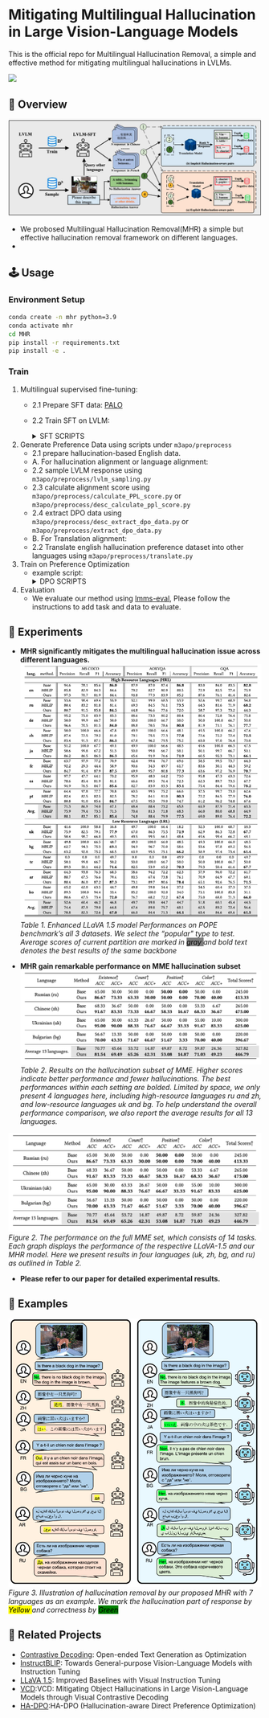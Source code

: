 
# Mitigating Multilingual Hallucination in Large Vision-Language Models
This is the official repo for Multilingual Hallucination Removal, a simple and effective method for mitigating multilingual hallucinations in LVLMs.

<div style='display:flex; gap: 0.25rem; '>
<a href='LICENCE'><img src='https://img.shields.io/badge/License-Apache 2.0-g.svg'></a>
</div>


## 🎯 Overview
![MHR](fig/main.jpg)
- We probosed Multilingual Hallucination Removal(MHR) a simple but effective hallucination removal framework on different languages.
- 


## 🕹️ Usage
### Environment Setup
```bash
conda create -n mhr python=3.9
conda activate mhr
cd MHR
pip install -r requirements.txt
pip install -e .
```

### Train


1. Multilingual supervised fine-tuning:
    - 2.1 Prepare SFT data: [PALO](https://huggingface.co/datasets/MBZUAI/palo_multilingual_dataset)
    - 2.2 Train SFT on LVLM:
        <details>
        <summary>SFT SCRIPTS</summary>
        ```bash
            
            PROMPT_VERSION=v1
            MODEL_VERSION=vicuna-v1-5-7b
            LM_MODEL_CKPT=lmsys/vicuna-7b-v1.5

            deepspeed m3apo/alignment/models/llava_v1_5/train_sft.py \
                --deepspeed ./scripts/zero3.json \
                --model_name_or_path $LM_MODEL_CKPT \
                --version $PROMPT_VERSION \
                --data_path ${DATA_PATH} \
                --image_folder ${img_folder} \
                --vision_tower openai/clip-vit-large-patch14 \
                --pretrain_mm_mlp_adapter ${vision_tower_path} \
                --mm_vision_select_layer -2 \
                --mm_use_im_start_end False \
                --mm_use_im_patch_token False \
                --bf16 True \
                --output_dir ${output_dir}\
                --num_train_epochs 3 \
                --per_device_train_batch_size 16 \
                --per_device_eval_batch_size 16 \
                --gradient_accumulation_steps 1 \
                --evaluation_strategy "no" \
                --save_strategy "steps" \
                --save_steps 500 \
                --save_total_limit 1 \
                --learning_rate 2e-5 \
                --weight_decay 0. \
                --warmup_ratio 0.03 \
                --lr_scheduler_type "cosine" \
                --logging_steps 1 \
                --tf32 True \
                --model_max_length 1280 \
                --gradient_checkpointing True \
                --dataloader_num_workers 4 \
                --lazy_preprocess True \
                --report_to wandb \
                --image_aspect_ratio 'pad'
            ```
            </details>
 2. Generate Preference Data using scripts under `m3apo/preprocess`
    - 2.1 prepare hallucination-based English data.
    - A. For hallucination alignment or language alignment:
    - 2.2 sample LVLM response using `m3apo/preprocess/lvlm_sampling.py`
    - 2.3 calculate alignment score using `m3apo/preprocess/calculate_PPL_score.py` or `m3apo/preprocess/desc_calculate_ppl_score.py`
    - 2.4 extract DPO data using `m3apo/preprocess/desc_extract_dpo_data.py` or `m3apo/preprocess/extract_dpo_data.py`
    - B. For Translation alignment:
    - 2.2 Translate english hallucination preference dataset into other languages using `m3apo/preprocess/translate.py`
 3. Train on Preference Optimization
    - example script:
        <details>
        <summary>DPO SCRIPTS</summary>
        ```bash
            accelerate launch --config_file=${accelerate_config_file}  ./train_dpo.py \
            --deepspeed ./scripts/deepspeed/zero3.json \
            --lora_enable True --lora_r 128 --lora_alpha 256 --mm_projector_lr 0 \
            --model_name_or_path ${model_name_or_path} \
            --version v1 \
            --vision_tower ${vision_tower_path} \
            --mm_projector_type mlp2x_gelu \
            --mm_vision_select_layer -2 \
            --mm_use_im_start_end False \
            --mm_use_im_patch_token False \
            --image_aspect_ratio pad \
            --group_by_modality_length True \
            --bf16 True \
            --output_dir ${ckpt_save_path} \
            --num_train_epochs 9 \
            --per_device_train_batch_size 8 \
            --per_device_eval_batch_size 4 \
            --gradient_accumulation_steps 1 \
            --evaluation_strategy "no" \
            --save_strategy "steps" \
            --save_steps ${save_steps} \
            --save_total_limit 5 \
            --learning_rate 2e-6 \
            --weight_decay 0. \
            --warmup_steps 0 \
            --lr_scheduler_type "cosine" \
            --logging_steps 1 \
            --tf32 True \
            --model_max_length 2048 \
            --gradient_checkpointing True \
            --report_to wandb \
            --run_name ${ckpt_name} \
            --dataloader_num_workers 4 \
            --lazy_preprocess True \
            --beta 0.1 \
            --hallucination_data_path ${hallucination_data} \
            --hallucination_data_type "dir_of_jsonl_desc" \
            --hallucination_ratio 1 \
            --preference_data_path ${preference_data} \
            --preference_ratio 1 \
            --preference_data_type "dir_of_jsonl_desc" \
            --translation_data_path ${translation_data} \
            --translation_ratio 1 \
            --translation_data_type "dir_of_json_desc" \
            --image_folder ${image_folder} \
            --vg_path ${vg_annotation_path} \
            --resume_from_checkpoint ${resume_from_checkpoint}
        ```
        </details>
4. Evaluation
    - We evaluate our method using [lmms-eval](https://github.com/EvolvingLMMs-Lab/lmms-eval), Please follow the instructions to add task and data to evaluate.


## 🏅 Experiments
- **MHR significantly mitigates the multilingual hallucination issue across different languages.**
![exp1](fig/pope_res.jpg)
*Table 1. Enhanced LLaVA 1.5 model Performances on POPE benchmark’s all 3 datasets. We select the “popular" type to test.
Average scores of current partition are marked in <mark style="background-color: gray"> gray </mark> and bold text denotes the best results of the same backbone*

- **MHR gain remarkable performance on MME hallucination subset**
![exp2](fig/mme_res.jpg)
*Table 2. Results on the hallucination subset of MME. Higher scores indicate better performance and fewer hallucinations. The
best performances within each setting are bolded. Limited by space, we only present 4 languages here, including high-resource
languages ru and zh, and low-resource languages uk and bg. To help understand the overall performance comparison, we also
report the average results for all 13 languages.*

![exp2](fig/mme_res.jpg)
*Figure 2. The performance on the full MME set, which consists of 14 tasks. Each graph displays the performance of the
respective LLaVA-1.5 and our MHR model. Here we present results in four languages (uk, zh, bg, and ru) as outlined in Table 2.*

- **Please refer to our paper for detailed experimental results.**



## 📌 Examples
![Case1](fig/qualitive.jpg)
*Figure 3. Illustration of hallucination removal by our proposed MHR with 7 languages as an example. We mark the hallucination part of response by <mark style="background-color: yellow"> Yellow </mark> and correctness by <mark style="background-color: green"> Green </mark>*




## 📝 Related Projects
- [Contrastive Decoding](https://github.com/XiangLi1999/ContrastiveDecoding): Open-ended Text Generation as Optimization
- [InstructBLIP](https://github.com/salesforce/LAVIS/tree/main/projects/instructblip): Towards General-purpose Vision-Language Models with Instruction Tuning
- [LLaVA 1.5](https://github.com/haotian-liu/LLaVA): Improved Baselines with Visual Instruction Tuning
- [VCD](https://github.com/DAMO-NLP-SG/VCD):VCD: Mitigating Object Hallucinations in Large Vision-Language Models through Visual Contrastive Decoding
- [HA-DPO](https://github.com/opendatalab/HA-DPO):HA-DPO (Hallucination-aware Direct Preference Optimization) 

